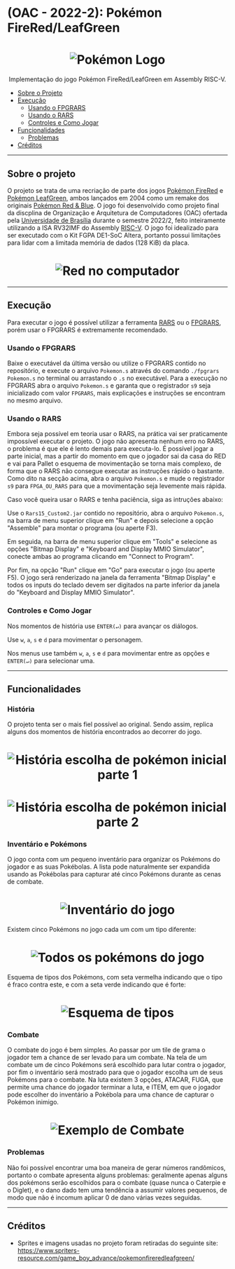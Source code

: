 # (OAC - 2022-2): Pokémon FireRed/LeafGreen

<h1 align="center">
    <img alt="Pokémon Logo" src="./readme_assets/pokemon_logo.png" />
</h1>
<p align="center">Implementação do jogo Pokémon FireRed/LeafGreen em Assembly RISC-V.</p>

* [Sobre o Projeto](#sobre-o-projeto)
* [Execução](#execução)
    * [Usando o FPGRARS](#usando-o-fpgrars)
    * [Usando o RARS](#usando-o-rars)
    * [Controles e Como Jogar](#controles-e-como-jogar)
* [Funcionalidades](#funcionalidades)
    * [Problemas](#problemas)
* [Créditos](#créditos)

---

## Sobre o projeto

O projeto se trata de uma recriação de parte dos jogos [Pokémon FireRed](https://en.wikipedia.org/wiki/Pok%C3%A9mon_FireRed_and_LeafGreen) e [Pokémon LeafGreen](https://en.wikipedia.org/wiki/Pok%C3%A9mon_FireRed_and_LeafGreen), ambos lançados em 2004 como um remake dos originais [Pokémon Red & Blue](https://en.wikipedia.org/wiki/Pok%C3%A9mon_Red,_Blue,_and_Yellow). O jogo foi desenvolvido como projeto final da discplina de Organização e Arquitetura de Computadores (OAC) ofertada pela [Universidade de Brasília](https://www.unb.br/) durante o semestre 2022/2, feito inteiramente utilizando a ISA RV32IMF do Assembly [RISC-V](https://riscv.org/). O jogo foi idealizado para ser executado com o Kit FGPA DE1-SoC Altera, portanto possui limitações para lidar com a limitada memória de dados (128 KiB) da placa.


<h1 align="center">
    <img alt="Red no computador" src="./readme_assets/red_computador.png" />
</h1>

---
## Execução

Para executar o jogo é possível utilizar a ferramenta [RARS](https://github.com/TheThirdOne/rars) ou o [FPGRARS](https://github.com/LeoRiether/FPGRARS), porém usar o FPGRARS é extremamente recomendado.

### Usando o FPGRARS

Baixe o executável da última versão ou utilize o FPGRARS contido no repositório, e execute o arquivo `Pokemon.s` através do comando `./fpgrars Pokemon.s` no terminal ou arrastando o `.s` no executável. Para a execução no FPGRARS abra o arquivo `Pokemon.s` e garanta que o registrador `s9` seja inicializado com valor `FPGRARS`, mais explicações e instruções se encontram no mesmo arquivo.

### Usando o RARS

Embora seja possível em teoria usar o RARS, na prática vai ser praticamente impossível executar o projeto. O jogo não apresenta nenhum erro no RARS, o problema é que ele é lento demais para executa-lo. É possível jogar a parte inicial, mas a partir do momento em que o jogador sai da casa do RED e vai para Pallet o esquema de movimentação se torna mais complexo, de forma que o RARS não consegue executar as instruções rápido o bastante. Como dito na secção acima, abra o arquivo `Pokemon.s` e mude o registrador `s9` para `FPGA_OU_RARS` para que a movimentação seja levemente mais rápida.

Caso você queira usar o RARS e tenha paciência, siga as intruções abaixo:

Use o `Rars15_Custom2.jar` contido no repositório, abra o arquivo `Pokemon.s`, na barra de menu superior clique em "Run" e depois selecione a opção "Assemble" para montar o programa (ou aperte F3).

Em seguida, na barra de menu superior clique em "Tools" e selecione as opções "Bitmap Display" e "Keyboard and Display MMIO Simulator", conecte ambas ao programa clicando em "Connect to Program".

Por fim, na opção "Run" clique em "Go" para executar o jogo (ou aperte F5). O jogo será renderizado na janela da ferramenta "Bitmap Display" e todos os inputs do teclado devem ser digitados na parte inferior da janela do "Keyboard and Display MMIO Simulator".

### Controles e Como Jogar

Nos momentos de história use `ENTER(↵)` para avançar os diálogos.

Use `w`, `a`, `s` e `d` para movimentar o personagem.

Nos menus use também `w`, `a`, `s` e `d` para movimentar entre as opções e `ENTER(↵)` para selecionar uma. 

---
## Funcionalidades    

### História

O projeto tenta ser o mais fiel possível ao original. Sendo assim, replica alguns dos momentos de história encontrados ao decorrer do jogo. 

<h1 align="center">
    <img alt="História escolha de pokémon inicial parte 1" src="./readme_assets/historia_escolha_pokemon_01.gif" />
</h1>

<h1 align="center">
    <img alt="História escolha de pokémon inicial parte 2" src="./readme_assets/historia_escolha_pokemon_02.gif" />
</h1>

### Inventário e Pokémons

O jogo conta com um pequeno inventário para organizar os Pokémons do jogador e as suas Pokébolas. A lista pode naturalmente ser
expandida usando as Pokébolas para capturar até cinco Pokémons durante as cenas de combate.

<h1 align="center">
    <img alt="Inventário do jogo" src="./readme_assets/inventario.png" />
</h1>

Existem cinco Pokémons no jogo cada um com um tipo diferente:

<h1 align="center">
    <img alt="Todos os pokémons do jogo" src="./readme_assets/pokemons.png" />
</h1>

Esquema de tipos dos Pokémons, com seta vermelha indicando que o tipo é fraco contra este, e com a seta verde indicando que é forte:

<h1 align="center">
    <img alt="Esquema de tipos" src="./readme_assets/pokemons_tipos.png" />
</h1>


### Combate

O combate do jogo é bem simples. Ao passar por um tile de grama o jogador tem a chance de ser levado para um combate. Na tela de um combate um de cinco Pokémons será escolhido para lutar contra o jogador, por fim o inventário será mostrado para que o jogador escolha um de seus Pokémons para o combate. Na luta existem 3 opções, ATACAR, FUGA, que permite uma chance do jogador terminar a luta, e ITEM, em que o jogador pode escolher do inventário a Pokébola para uma chance de capturar o Pokémon inimigo.

<h1 align="center">
    <img alt="Exemplo de Combate" src="./readme_assets/combate.gif" />
</h1>

### Problemas

Não foi possível encontrar uma boa maneira de gerar números randômicos, portanto o combate apresenta alguns problemas: geralmente apenas alguns dos pokémons serão escolhidos para o combate (quase nunca o Caterpie e o Diglet), e o dano dado tem uma tendência a assumir valores pequenos, de modo que não é incomum aplicar 0 de dano várias vezes seguidas. 

---
## Créditos

* Sprites e imagens usadas no projeto foram retiradas do seguinte site: https://www.spriters-resource.com/game_boy_advance/pokemonfireredleafgreen/